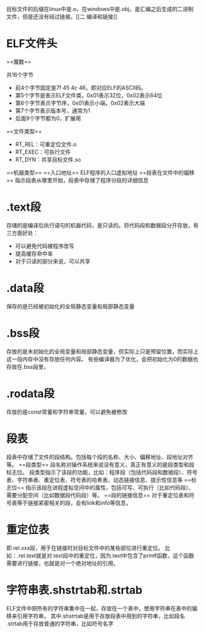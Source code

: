 目标文件的后缀在linux中是.o，在windows中是.obj，是汇编之后生成的二进制文件，但是还没有经过链接。[[二 编译和链接]]
# ELF文件头

==魔数==

共16个字节
- 前4个字节固定是7f 45 4c 46，即对应ELF的ASCII码。
- 第5个字节是表示ELF文件类，0x01表示32位，0x02表示64位
- 第6个字节表示字节序，0x01表示小端，0x02表示大端
- 第7个字节表示版本号，通常为1
- 后面9个字节都为0，扩展用

==文件类型==
- RT_REL：可重定位文件.o
- RT_EXEC：可执行文件
- RT_DYN：共享目标文件.so

==机器类型==
==入口地址==
ELF程序的入口虚拟地址
==段表在文件中的偏移==
指示段表从哪里开始，段表中存储了程序分段的详细信息
# .text段
存储的是编译后执行语句的机器代码，是只读的。将代码段和数据段分开存放，有三方面好处：
- 可以避免代码被程序改写
- 提高缓存命中率
- 对于只读的部分来说，可以共享
# .data段
保存的是已经被初始化的全局静态变量和局部静态变量

# .bss段
存放的是未初始化的全局变量和局部静态变量，但实际上只是预留位置，而实际上这一段内存中没有存放任何内容。
有些编译器为了优化，会把初始化为0的数据也存放在.bss段里，

# .rodata段
存放的是const常量和字符串常量，可以避免被修改

# 段表
段表中存储了文件的段结构。包括每个段的名称、大小、偏移地址、段地址对齐等。
==段类型==
段名称对操作系统来说没有意义，真正有意义的是段类型和段标志位。
段类型指示了该段的功能，比如：程序段（包括代码段和数据段）、符号表、字符串表、重定位表、符号表的哈希表、动态链接信息、提示性信息等
==标志位==
指示该段在进程虚拟空间中的属性，包括可写、可执行（比如代码段）、需要分配空间（比如数据段代码段）等。
==段的链接信息==
对于重定位表和符号表等于链接紧密相关的段，会有link和info等信息，
# 重定位表
即.rel.xxx段，用于在链接时对目标文件中的某些部位进行重定位。
比如：.rel.text就是对.text段中的重定位，因为.text中包含了printf函数，这个函数需要进行链接，也就是对一个绝对地址的引用。
# 字符串表.shstrtab和.strtab
ELF文件中把所有的字符串集中在一起，存放在一个表中，使用字符串在表中的偏移来引用字符串。
其中.shstrtab是用于存放段表中用到的字符串，比如段名
.strtab用于存放普通的字符串，比如符号名字

